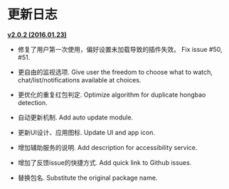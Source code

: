 # 更新日志

**[v2.0.2 (2016.01.23)](https://github.com/idctop/WeiXinHongBao/releases/tag/v2.0.2)**

- 修复了用户第一次使用，偏好设置未加载导致的插件失效。 Fix issue #50, #51.


- 更自由的监视选项. Give user the freedom to choose what to watch, chat/list/notifications available at choices.


- 更优化的重复红包判定. Optimize algorithm for duplicate hongbao detection.


- 自动更新机制. Add auto update module.


- 更新UI设计、应用图标. Update UI and app icon.


- 增加辅助服务的说明. Add description for accessibility service.


- 增加了反馈issue的快捷方式. Add quick link to Github issues.


- 替换包名. Substitute the original package name.
